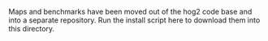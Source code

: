 Maps and benchmarks have been moved out of the hog2 code base and into a separate repository. Run the install script here to download them into this directory.